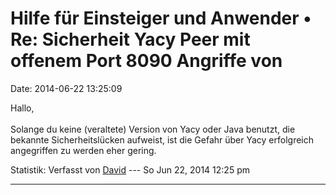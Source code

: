 Hilfe für Einsteiger und Anwender • Re: Sicherheit Yacy Peer mit offenem Port 8090 Angriffe von
===============================================================================================

Date: 2014-06-22 13:25:09

Hallo,\
\
Solange du keine (veraltete) Version von Yacy oder Java benutzt, die
bekannte Sicherheitslücken aufweist, ist die Gefahr über Yacy
erfolgreich angegriffen zu werden eher gering.

Statistik: Verfasst von
[David](http://forum.yacy-websuche.de/memberlist.php?mode=viewprofile&u=8887)
--- So Jun 22, 2014 12:25 pm

------------------------------------------------------------------------

